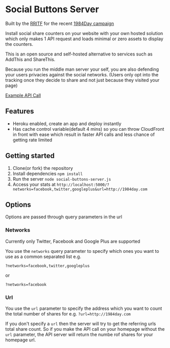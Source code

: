 # Social Buttons Server

Built by the [RRITF](http://taskforce.is) for the recent [1984Day campaign](http://1984day.com)

Install social share counters on your website with your own hosted solution which only makes 1 API request and loads minimal or zero assets to display the counters.

This is an open source and self-hosted alternative to services such as AddThis and ShareThis. 

Because you run the middle man server your self, you are also defending your users privacies against the social networks. (Users only opt into the tracking once they decide to share and not just because they visited your page)

[Example API Call](http://social-buttons-server.herokuapp.com/?networks=facebook,twitter,googleplus&url=http://1984day.com)

## Features
* Heroku enabled, create an app and deploy instantly
* Has cache control variable(default 4 mins) so you can throw CloudFront in front with ease which result in faster API calls and less chance of getting rate limited

## Getting started

1. Clone(or fork) the repository
2. Install dependencies ```npm install```
3. Run the server ```node social-buttons-server.js```
4. Access your stats at ```http://localhost:5000/?networks=facebook,twitter,googleplus&url=http://1984day.com```

## Options

Options are passed through query parameters in the url

### Networks

Currently only Twitter, Facebook and Google Plus are supported

You use the ```networks``` query parameter to specify which ones you want to use as a common separated list e.g.

```?networks=facebook,twitter,googleplus```

or

```?networks=facebook```

### Url

You use the ```url``` parameter to specify the address which you want to count the total number of shares for e.g. ```?url=http://1984day.com```

If you don't specify a ```url``` then the server will try to get the referring urls total share count. So if you make the API call on your homepage without the ```url``` parameter, the API server will return the numbe rof shares for your homepage url.